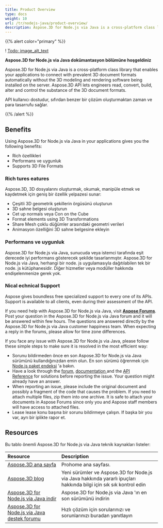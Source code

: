 ```yaml
---
title: Product Overview
type: docs
weight: 10
url: /tr/nodejs-java/product-overview/
description: Aspose.3D for Node.js via Java is a cross-platform class library that enables your applications to connect with prevalent 3D document formats automatically without the 3D modeling and rendering software being installed on the server. Aspose.3D API lets engineers read, convert, build, alter and control the substance of the 3D document formats.
---
```

{{% alert color="primary" %}} 

! [Todo: image_alt_text](product-overview_1.png)

**Aspose.3D for Node.js via Java dokümantasyon bölümüne hoşgeldiniz**

Aspose.3D for Node.js via Java is a cross-platform class library that enables your applications to connect with prevalent 3D document formats automatically without the 3D modeling and rendering software being installed on the server. Aspose.3D API lets engineers read, convert, build, alter and control the substance of the 3D document formats.

API kullanıcı dostudur, sıfırdan benzer bir çözüm oluşturmaktan zaman ve para tasarrufu sağlar.

{{% /alert %}} 
##  **Benefits**
Using Aspose.3D for Node.js via Java in your applications gives you the following benefits:

- Rich özellikleri
- Performans ve uygunluk
- Supports 3D File Formats
###  **Rich tures eatures**
Aspose.3D, 3D dosyalarını oluşturmak, okumak, manipüle etmek ve kaydetmek için geniş bir özellik yelpazesi sunar:

- Çeşitli 3D geometrik şekillerin örgüsünü oluşturun
- 3D sahne belgesi oluşturun
- Cet up normals veya Con on the Cube
- Format elements using 3D Transformations
- Share Mesh çoklu düğümler arasındaki geometri verileri
- Animasyon özelliğini 3D sahne belgesine ekleyin
###  **Performans ve uygunluk**
Aspose.3D for Node.js via Java, sunucuda veya istemci tarafında eşit derecede iyi performans gösterecek şekilde tasarlanmıştır. Aspose.3D for Node.js via Java, herhangi bir node. js uygulamasıyla dağıtılabilen tek bir node. js kütüphanesidir. Diğer hizmetler veya modüller hakkında endişelenmenize gerek yok.
###  **Nical echnical Support**
Aspose gives boundless free specialized support to every one of its APIs. Support is available to all clients, even during their assessment of the API.

If you need help with Aspose.3D for Node.js via Java, visit [**Aspose Forums**](https://forum.aspose.com/). Post your question in the Aspose.3D for Node.js via Java forum and it will be answered within few hours. The questions are answered directly by the Aspose.3D for Node.js via Java customer happiness team. When expecting a reply in the forums, please allow for time zone differences.

If you face any issue with Aspose.3D for Node.js via Java, please follow these simple steps to make sure it is resolved in the most efficient way:

- Sorunu bildirmeden önce en son Aspose.3D for Node.js via Java sürümünü kullandığınızdan emin olun. En son sürümü öğrenmek için [Node.js paket endeksi](https://www.npmjs.com/package/aspose.3d) 'a bakın.
- Have a look through the [forum](https://forum.aspose.com/c/3d), [documentation ](/3d/nodejs-java/)and the [API Reference](https://reference.aspose.com/3d/java) for solutions before reporting the issue. Your question might already have an answer.
- When reporting an issue, please include the original document and possibly a fragment of the code that causes the problem. If you need to attach multiple files, zip them into one archive. It is safe to attach your documents in Aspose Forums since only you and Aspose staff members will have access to attached files.
- Lease lease konu başına bir sorunu bildirmeye çalışın. If başka bir you var, ayrı bir iplikte rapor et.
##  **Resources**
Bu tablo önemli Aspose.3D for Node.js via Java teknik kaynakları listeler:

|**Resource**|**Description**|
| :- | :- |
|[Aspose.3D ana sayfa](https://products.aspose.com/3d/nodejs-java/)|Prohome ana sayfası.|
|[Aspose.3D blog](https://blog.aspose.com/category/3d/)|Yeni sürümler ve Aspose.3D for Node.js via Java hakkında yararlı ipuçları hakkında bilgi için sık sık kontrol edin|
|[Aspose.3D for Node.js via Java indir](https://www.npmjs.com/package/aspose.3d)|Aspose.3D for Node.js via Java 'ın en son sürümünü indirin|
|[Aspose.3D for Node.js via Java destek forumu](https://forum.aspose.com/c/3d/18)|Hızlı çözüm için sorularınızı ve sorunlarınızı buradan yanıtlayın|

